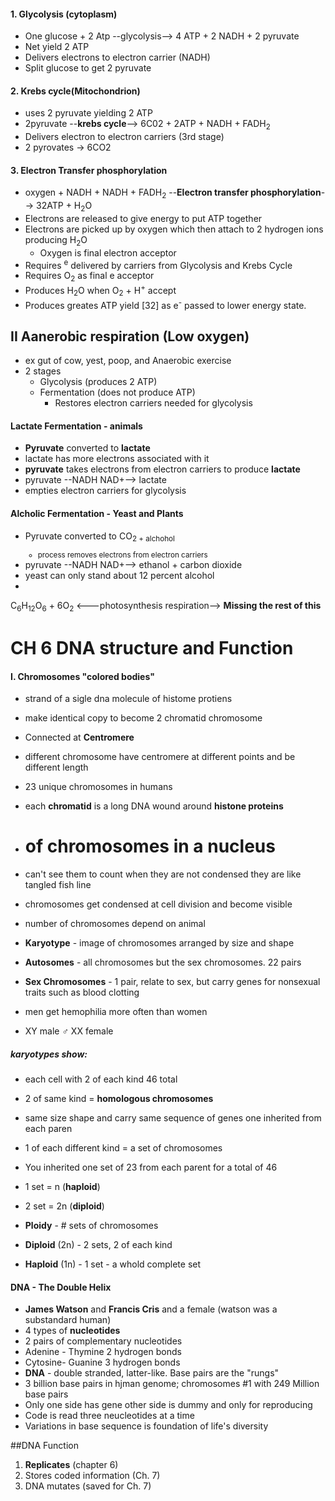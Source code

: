 #### 1. Glycolysis (cytoplasm)
  * One glucose + 2 Atp --glycolysis--> 4 ATP + 2 NADH + 2 pyruvate
  * Net yield 2 ATP
  * Delivers electrons to electron carrier (NADH)
  * Split glucose to get 2 pyruvate

#### 2. Krebs cycle(__Mitochondrion__)
* uses 2 pyruvate yielding 2 ATP
* 2pyruvate --__krebs cycle__--> 6C02 + 2ATP + NADH + FADH<sub>2</sub>
* Delivers electron to electron carriers (3rd stage)
* 2 pyrovates -> 6CO2

#### 3. Electron Transfer phosphorylation
* oxygen + NADH + NADH + FADH<sub>2</sub> --__Electron transfer phosphorylation__--> 32ATP + H<sub>2</sub>O 
* Electrons are released to give energy to put ATP together
* Electrons are picked up by oxygen which then attach to 2 hydrogen ions producing H<sub>2</sub>O
  * Oxygen is final electron acceptor
* Requires <sup>e</sup> delivered by carriers from Glycolysis and Krebs Cycle
* Requires O<sub>2</sub> as final e acceptor
* Produces H<sub>2</sub>O when O<sub>2</sub> + H<sup>+</sup> accept 
* Produces greates ATP yield [32] as e<sup>-</sup> passed to lower energy state.

## II Aanerobic respiration (Low oxygen)
* ex gut of cow, yest, poop, and Anaerobic exercise
* 2 stages  
  * Glycolysis (produces 2 ATP)
  * Fermentation (does not produce ATP)
    * Restores electron carriers needed for glycolysis
  
#### __Lactate Fermentation__ - animals
  * __Pyruvate__ converted to __lactate__
  * lactate has more electrons associated with it
  * __pyruvate__ takes electrons from electron carriers to produce __lactate__
  * pyruvate --NADH NAD+--> lactate
  * empties electron carriers for glycolysis

#### Alcholic Fermentation - Yeast and Plants
* Pyruvate converted to CO<sub>2 + alchohol
  * process removes electrons from electron carriers
* pyruvate --NADH NAD+--> ethanol + carbon dioxide
* yeast can only stand about 12 percent alcohol
* 
C<sub>6</sub>H<sub>12</sub>O<sub>6</sub> + 6O<sub>2</sub> <---photosynthesis  respiration--> __Missing  the rest of this__




# CH 6 DNA structure and Function

#### I. Chromosomes "colored bodies"
* strand of a sigle dna molecule of histome protiens
* make identical copy to become 2 chromatid chromosome
* Connected at __Centromere__
* different chromosome have centromere at different points and be different length
* 23 unique chromosomes in humans


* each __chromatid__ is a long DNA wound around __histone proteins__
* # of chromosomes in a nucleus
 * can't see them to count when they are not condensed they are like tangled fish line
 * chromosomes get condensed at cell division and become visible
 * number of chromosomes depend on animal
 * __Karyotype__ - image of chromosomes arranged by size and shape
 * __Autosomes__ - all chromosomes but the sex chromosomes. 22 pairs
 * __Sex Chromosomes__ - 1 pair, relate to sex, but  carry genes for nonsexual traits such as blood clotting
  * men get hemophilia more often than women
 * XY male &#9794;  XX female 
 
 ##### karyotypes show:
  * each cell with 2 of each kind 46 total
  * 2 of same kind = __homologous chromosomes__
   * same size shape and carry same sequence of genes one inherited from each paren
  * 1 of each different kind = a set of chromosomes 
   *  You inherited one set of 23 from each parent for a total of 46
 
  * 1 set = n (__haploid__)
  * 2 set = 2n (__diploid__)
  * __Ploidy__ - # sets of chromosomes
   * __Diploid__ (2n) - 2 sets, 2 of each kind
   * __Haploid__ (1n) - 1 set - a whold complete set

#### DNA - The Double Helix
* __James Watson__ and __Francis Cris__ and a female (watson was a substandard human)
* 4 types of __nucleotides__
* 2 pairs of complementary nucleotides
 * Adenine - Thymine 2 hydrogen bonds
 * Cytosine- Guanine 3 hydrogen bonds
* __DNA__ - double stranded, latter-like. Base pairs are the "rungs"
* 3 billion base pairs in hjman genome; chromosomes #1 with 249 Million base pairs
* Only one side has gene other side is dummy and only for reproducing
* Code is read three neucleotides at a time
* Variations in base sequence is foundation of life's diversity

##DNA Function
1. __Replicates__ (chapter 6)
2. Stores coded information (Ch. 7)
3. DNA mutates (saved for Ch. 7)
